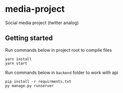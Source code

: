 # media-project
Social media project (twitter analog)

## Getting started
Run commands below in project root to compile files

```
yarn install
yarn start
```

Run commands below in `backend` folder to work with api

```
pip install -r requirments.txt
py manage.py runserver
```
